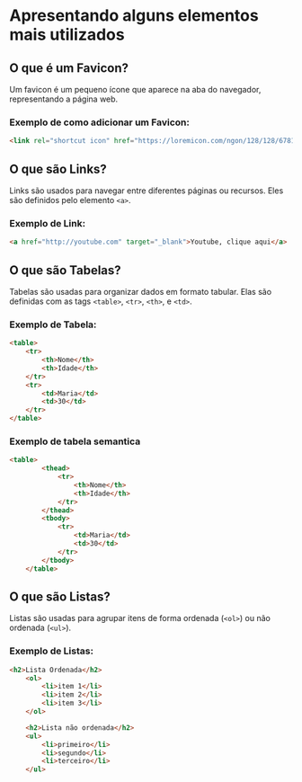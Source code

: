 # Apresentando alguns elementos mais utilizados

## O que é um Favicon?

Um favicon é um pequeno ícone que aparece na aba do navegador, representando a página web.

### Exemplo de como adicionar um Favicon:
```html
<link rel="shortcut icon" href="https://loremicon.com/ngon/128/128/678147463400/jpg" type="image/x-icon">
```
## O que são Links?

Links são usados para navegar entre diferentes páginas ou recursos. Eles são definidos pelo elemento `<a>`.

### Exemplo de Link:
```html
<a href="http://youtube.com" target="_blank">Youtube, clique aqui</a>
```
## O que são Tabelas?

Tabelas são usadas para organizar dados em formato tabular. Elas são definidas com as tags `<table>`, `<tr>`, `<th>`, e `<td>`.

### Exemplo de Tabela:
```html
<table>
    <tr>
        <th>Nome</th>
        <th>Idade</th>
    </tr>
    <tr>
        <td>Maria</td>
        <td>30</td>
    </tr>
</table>
```

### Exemplo de tabela semantica
```html
<table>
        <thead>
            <tr>
                <th>Nome</th>
                <th>Idade</th>
            </tr>
        </thead>
        <tbody>
            <tr>
                <td>Maria</td>
                <td>30</td>
            </tr>
        </tbody>
    </table>
```

## O que são Listas?

Listas são usadas para agrupar itens de forma ordenada (`<ol>`) ou não ordenada (`<ul>`).

### Exemplo de Listas:
```html
<h2>Lista Ordenada</h2>
    <ol>
        <li>item 1</li>
        <li>item 2</li>
        <li>item 3</li>
    </ol>

    <h2>Lista não ordenada</h2>
    <ul>
        <li>primeiro</li>
        <li>segundo</li>
        <li>terceiro</li>
    </ul>
```
